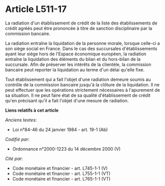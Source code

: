 # Article L511-17

La radiation d'un établissement de crédit de la liste des établissements de crédit agréés peut être prononcée à titre de
sanction disciplinaire par la commission bancaire.

La radiation entraîne la liquidation de la personne morale, lorsque celle-ci a son siège social en France. Dans le cas des
succursales d'établissements ayant leur siège hors de l'Espace économique européen, la radiation entraîne la liquidation des
éléments du bilan et du hors-bilan de la succursale. Afin de préserver les intérêts de la clientèle, la commission bancaire
peut reporter la liquidation au terme d'un délai qu'elle fixe.

Tout établissement qui a fait l'objet d'une radiation demeure soumis au contrôle de la commission bancaire jusqu'à la clôture
de la liquidation. Il ne peut effectuer que les opérations strictement nécessaires à l'apurement de sa situation. Il ne peut
faire état de sa qualité d'établissement de crédit qu'en précisant qu'il a fait l'objet d'une mesure de radiation.

**Liens relatifs à cet article**

_Anciens textes_:

  - Loi n°84-46 du 24 janvier 1984 - art. 19-1 (Ab)

_Codifié par_:

  - Ordonnance n°2000-1223 du 14 décembre 2000 (V)

_Cité par_:

  - Code monétaire et financier - art. L745-1-1 (V)
  - Code monétaire et financier - art. L755-1-1 (VT)
  - Code monétaire et financier - art. L765-1-1 (VT)
